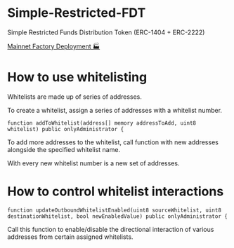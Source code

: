 # Simple-Restricted-FDT
Simple Restricted Funds Distribution Token (ERC-1404 + ERC-2222)

[Mainnet Factory Deployment 🏭](https://etherscan.io/address/0x231544beb75c4bd72333b38252794688922d1904#writeContract)

# How to use whitelisting

Whitelists are made up of series of addresses.

To create a whitelist, assign a series of addresses with a whitelist number.

    function addToWhitelist(address[] memory addressToAdd, uint8 whitelist) public onlyAdministrator {

To add more addresses to the whitelist, call function with new addresses alongside the specified whitelist name.

With every new whitelist number is a new set of addresses.

# How to control whitelist interactions

    function updateOutboundWhitelistEnabled(uint8 sourceWhitelist, uint8 destinationWhitelist, bool newEnabledValue) public onlyAdministrator {

Call this function to enable/disable the directional interaction of various addresses from certain assigned whitelists.
